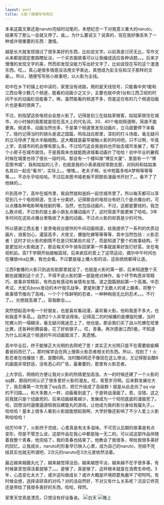 ```yaml
---
layout: post
title: 火影？随便写写而已
---
```



本来这篇文章还是naruto完结时动笔的，本想纪念一下对我意义重大的naruto，结果写了那么一会就又停了。诶。。为什么要说又？说真的，现在我好像丢失了一种或许很重要的东西：激情。

越是长大就发现错过了很多美好的东西，比如说文字。以前真是讨厌无比，写作文从来都是固定套路瞎扯淡，一个买衣服故事可以让我编成适应各种话题。。。后来才慢慢的发现文字的美，然而却发现没能力写出好文字了，比如说现在写的这个渣渣东西。哎。。真心是很多情感没法用文字表达，真想成为彭主任和汉子那样的文豪。。所以，随便写写些小故事吧，以火影为主线。

初中在乡下的镇上初中读的，家里没有闭路，用的是天线信号，只能看中央1套和江西台等少数几个频道，能看的动画少之又少，主要也就中央1台和江西卫视的时间不长的动画栏目能看了。嘛，虽然能看的频道不多，但是这仅有的几个频道动画片也是看的很爽了。

不过，别指望这些电视台会放火影了。记得是初三在姑姑家做客，姑姑家居住在城市，对小时候的我那就是现在高大上的代名词。30、40个电视频道啊，简直不能更爽。频道多，动画当然也多，于是某个频道里发现动画片，立马就要停下来看了。隐约记得当时的镜头是波之国篇，鸣佐战白那里，深刻的打斗场面，毫无疑问的立马俘虏了我大半脑细胞。这大概就是最早接触火影的时间吧。只不过啊，毕竟上学，去城市的机会哪有那么多。不过恰巧这会我爸妈也开始去城市发展了，租了个小房子在城市居住。于是我周末也就能跑进城看动画片了哈哈！初中毕业的暑假时候在城里也待了很长一段时间。那会有一个楼叫做“博亚大厦“，里面有一个“博亚图书城“，我和姑姑的儿子，也就是我的小表弟就经常跑去那，对妈妈和姑姑美名其曰一起去“看书“，实际上。。嘿嘿。。老夫子啊，长中短篇多啦A梦啊等等等等。。。不亦乐乎哈哈哈。不过后来图书城老板不把那些漫画书开封了。。看不了了他妹的。。

升到高中了，高中在城市里，我自然就和爸妈一起住城市里了。所以每天都可以享受到几十个电视频道，生活十分美好。记得那会的电视台有好几个是点播台的，可以点播各种电影啊电视剧的等，当然，也包括动画片。不过，这都是要钱的，我怎么敢点呢，不过有的是土豪小朋友点播动画片了，这时简直不能更爽了哈哈。3年多时间在这些点播台里吸收了大量的动画，不过点火影的却真是少的可怜。

所以感谢江西五套！是贵电视台提供的午间动画频道，给我提供了一系列的优质动画片，浪客剑心，灌篮高手，犬夜叉，爆旋陀螺等等等等，其中当然包括：火影忍者！这时才对火影的剧情不在是只知某些片段了，而是知道了整个的故事结构，于是更加对火影痴迷了。那会每天中午骑车回家第一件事就是乘好饭打好菜，坐在电视机前。高1下学期开始接触篮球，后来疯狂的爱上了这项运动，偶尔中午时间也在播放nba比赛，我也会看。不过要是碰上播火影的话，这些统统都得让道。

江西5套播的火影只到追佐助那里就没了，也就是火影的第一部，后来知道整个天朝也就播到这个点了。不得不说火影的第一部是绝对神作，各个环节构思非常精巧，故事非常精彩，有热血有感动有亲情有友情。波之国篇掀起第一个高潮。中忍考试，大蛇丸boss发动的木叶毁灭战争，更是刺激了无数人的肾上腺素，将整个故事情节推向了高峰。一个个个性鲜明的忍者，一种种绚丽无比的忍术。。。不行了。。光想就高潮了。。容我歇会。。。

突然想起高中有一个好朋友，也是喜欢看动漫，喜欢看火影。他和我差不多大，也和我差不多高。。自然2个人非常谈得来。记得高二的时候播的是爆旋陀螺，当时陀螺火的一塌糊涂，毫无疑问我迷恋上了，他也是。那会我们买了战斗陀螺在班里比赛，还各种折腾装备，花了好些银子。。哎，青春。再次感谢江西5套。不知道为什么后来这个频道的午间动画取消了，真遗憾。

高中毕业后，终于能够正大光明的去网吧了恩！其实正大光明只是不在需要偷偷瞒着爸妈而已了。。那时候学会在网上搜索火影忍者相关的东西。所以，找到了！火影忍者在线播放！恩，是酷6网。当时酷6网还不像现在这么惨淡，尤记得那会酷6的画面非常舒适，没有恶心的广告，最重要的，那里有火影忍者。

上大学后，网络的方便让我对火影的热情更加高涨。大一的时候还建了一个火影的qq群，那段时间认识了很多爱好火影的漫友。哎，青葱岁月啊。后来群发展壮大了，我忍痛第一次充值了qq会员，把它升级成了高级群！就是从此走向了qq vip的不归路。。。和大多数人一样，动画看到底了，于是转战漫画了。恩，没错，这之前我就只是个动画党的，后来动画越看越少，发展成为一个彻彻底底的漫画党了。哈，回想当时逼傻逼游陪我玩螺旋丸的游戏，让他成为我的影分身给我撮丸子。。哈哈哈！基本上很多人看到火影就能想起我啊，大学好像还影响了不少人爱上火影咧哈哈哈！

经历10年了，火影终于完结，心里真是有太多滋味。不可否认后期的故事是有点变形，但是不管怎么说，这部作品在我心中都是独一无二的。可以说这部作品伴随着我整个青春，他完结了，我的青春也结束了。他教会了我很多，带给我很多美好的回忆，让我成长，naruto的形象早已映入心里，成为自己的naruto，完结不完结其实也就无所谓吧，2次元的naruto在3次元里依然活着。

最近越来越鹿丸化了，越来越觉得没劲，越来越想平淡，越来越不在乎很多事，有时候甚至觉得活着就够了。。。是够了，真是够了，这样根本就是在浪费生命吧。3年，心态变化太大了，或许这叫做成长？或许大概是环境把菱角磨平了吧呵呵。有时候会想，选择读研真的对吗？对的话自然好，不对又有什么关系呢？况且它终究还是带给了我很多美好的东西。哈哈，释然。

家里天空真是漂亮，只恨没有好设备诶。
![白天](http://fmn.xnpic.com/fmn056/20141206/2300/xlarge_Khip_062e000043171190.jpg)
![晚上](http://fmn.xnpic.com/fmn056/20141206/2300/xlarge_Rg0F_028f00004301118f.jpg)
